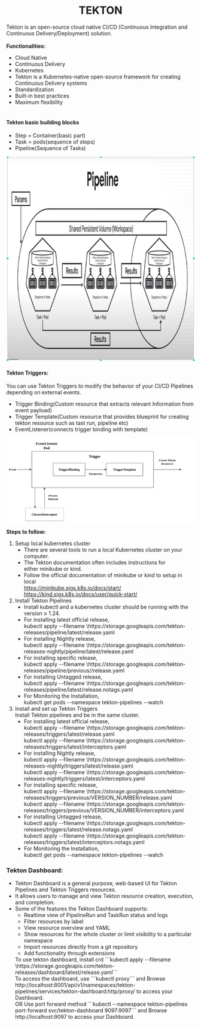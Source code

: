 <center> <h1>TEKTON</h1> </center>
Tekton is an open-source cloud native CI/CD (Continuous Integration and Continuous Delivery/Deployment) solution.
<br><br>
<b>Functionalities:</b>
<ul>
    <li>Cloud Native</li>
    <li>Continuous Delivery</li>
    <li>Kubernetes</li>
    <li>Tekton is a Kubernetes-native open-source framework for creating Continuous Delivery systems</li>
    <li>Standardization</li>
    <li>Built-in best practices</li>
    <li>Maximum flexibility</li><br>
</ul>
<h4>Tekton basic building blocks</h4>
<ul>
<li>Step = Container(basic part)</li>
<li>Task = pods(sequence of steps)</li>
<li>Pipeline(Sequence of Tasks)</li>
</ul>
<center><img src=/images/Pipeline.png></center>

<h4> <b>Tekton Triggers:</b></h4>
You can use Tekton Triggers to modify the behavior of your CI/CD Pipelines depending on external events.
<ul>
<li>Trigger Binding(Custom resource that extracts relevant Information from event payload) </li>

<li>Trigger Template(Custom resource that provides blueprint for creating tekton resource such as tast run, pipeline etc) </li>

<li>EventListener(connects trigger binding with template) </li>
</ul>
<center><img src=/images/Trigger_template.png></center>

<b>Steps to follow:</b>
<ol>
    <li>
        Setup local kubernetes cluster
        <ul type="disc">
            <li>There are several tools to run a local Kubernetes cluster on your computer. </li>
            <li>The Tekton documentation often includes instructions for either minikube or kind.</li>
            <li>Follow the official documentation of minikube or kind to setup in local<br>
            <a href="https://minikube.sigs.k8s.io/docs/start">https://minikube.sigs.k8s.io/docs/start/</a><br>
            <a href="https://kind.sigs.k8s.io/docs/user/quick-start/">https://kind.sigs.k8s.io/docs/user/quick-start/</a>
        </ul>
    </li>
    <li>
        Install Tekton Pipelines
        <ul type="disc">
            <li>Install kubectl and a kubernetes cluster should be running with the version ≥ 1.24. </li>
            <li>For installing latest official release, <br>
            kubectl apply --filename \https://storage.googleapis.com/tekton-releases/pipeline/latest/release.yaml</li>
            <li>For installing Nightly release, <br>
            kubectl apply --filename \https://storage.googleapis.com/tekton-releases-nightly/pipeline/latest/release.yaml</li>
            <li>For installing specific release, <br>
            kubectl apply --filename \https://storage.googleapis.com/tekton-releases/pipeline/previous/<version_number>/release.yaml</li>
            <li>For installing Untagged release, <br>
            kubectl apply --filename \https://storage.googleapis.com/tekton-releases/pipeline/latest/release.notags.yaml</li>
            <li>For Monitoring the Installation, <br>
            kubectl get pods --namespace tekton-pipelines --watch</li>
        </ul>
    </li>
    <li>
        Install and set up Tekton Triggers <br>
        Install Tekton pipelines and be in the same cluster.
        <ul type="disc">
            <li>For installing latest official release, <br>
            kubectl apply --filename \https://storage.googleapis.com/tekton-releases/triggers/latest/release.yaml <br>
            kubectl apply --filename \https://storage.googleapis.com/tekton-releases/triggers/latest/interceptors.yaml</li>
            <li>For installing Nightly release, <br>
            kubectl apply --filename \https://storage.googleapis.com/tekton-releases-nightly/triggers/latest/release.yaml <br>
            kubectl apply --filename \https://storage.googleapis.com/tekton-releases-nightly/triggers/latest/interceptors.yaml</li>
            <li>For installing specific release, <br>
            kubectl apply --filename \https://storage.googleapis.com/tekton-releases/triggers/previous/VERSION_NUMBER/release.yaml <br>
            kubectl apply --filename \https://storage.googleapis.com/tekton-releases/triggers/previous/VERSION_NUMBER/interceptors.yaml</li>
            <li>For installing Untagged release, <br>
            kubectl apply --filename \https://storage.googleapis.com/tekton-releases/triggers/latest/release.notags.yaml <br>
            kubectl apply --filename \https://storage.googleapis.com/tekton-releases/triggers/latest/interceptors.notags.yaml</li>
            <li>For Monitoring the Installation, <br>
            kubectl get pods --namespace tekton-pipelines --watch</li>
        </ul>
    </li>
</ol>

<h3>Tekton Dashboard:</h3>
<ul>
<li>Tekton Dashboard is a general purpose, web-based UI for Tekton Pipelines and Tekton Triggers resources.</li>
<li>It allows users to manage and view Tekton resource creation, execution, and completion.</li>
<li>Some of the features the Tekton Dashboard supports:
<ul>
    <li>Realtime view of PipelineRun and TaskRun status and logs</li>
    <li>Filter resources by label</li>
    <li>View resource overview and YAML</li>
    <li>Show resources for the whole cluster or limit visibility to a particular namespace</li>
    <li>Import resources directly from a git repository</li>
    <li>Add functionality through extensions</li>
</ul>
To use tekton dashboard, install crd
```kubectl apply --filename \https://storage.googleapis.com/tekton-releases/dashboard/latest/release.yaml```
<br>To access the dashboard, use ```kubectl proxy``` and Browse http://localhost:8001/api/v1/namespaces/tekton-pipelines/services/tekton-dashboard:http/proxy/ to access your Dashboard.<br>
OR
Use port forward method ```kubectl --namespace tekton-pipelines port-forward svc/tekton-dashboard 9097:9097``` and Browse http://localhost:9097 to access your Dashboard.
</ul>
